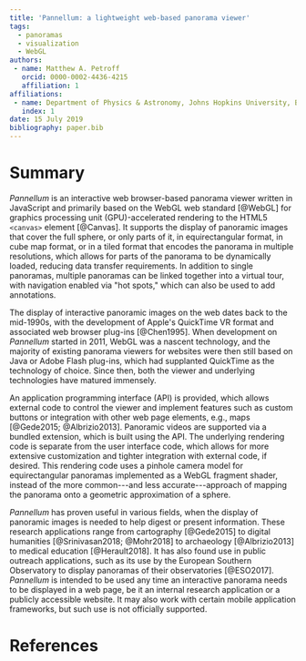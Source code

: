 ```yaml
---
title: 'Pannellum: a lightweight web-based panorama viewer'
tags:
  - panoramas
  - visualization
  - WebGL
authors:
 - name: Matthew A. Petroff
   orcid: 0000-0002-4436-4215
   affiliation: 1
affiliations:
 - name: Department of Physics & Astronomy, Johns Hopkins University, Baltimore, Maryland 21218, USA
   index: 1
date: 15 July 2019
bibliography: paper.bib
---
```


# Summary

_Pannellum_ is an interactive web browser-based panorama viewer written in
JavaScript and primarily based on the WebGL web standard [@WebGL] for graphics
processing unit (GPU)-accelerated rendering to the HTML5 ``<canvas>`` element
[@Canvas]. It supports the display of panoramic images that cover the full
sphere, or only parts of it, in equirectangular format, in cube map format, or
in a tiled format that encodes the panorama in multiple resolutions, which
allows for parts of the panorama to be dynamically loaded, reducing data
transfer requirements. In addition to single panoramas, multiple panoramas can
be linked together into a virtual tour, with navigation enabled via
"hot spots," which can also be used to add annotations.

The display of interactive panoramic images on the web dates back to the
mid-1990s, with the development of Apple's QuickTime VR format and associated
web browser plug-ins [@Chen1995]. When development on _Pannellum_ started in
2011, WebGL was a nascent technology, and the majority of existing panorama
viewers for websites were then still based on Java or Adobe Flash plug-ins,
which had supplanted QuickTime as the technology of choice. Since then, both
the viewer and underlying technologies have matured immensely.

An application programming interface (API) is provided, which allows external
code to control the viewer and implement features such as custom buttons or
integration with other web page elements, e.g., maps [@Gede2015; @Albrizio2013].
Panoramic videos are supported via a bundled extension, which is built using
the API. The underlying rendering code is separate from the user interface
code, which allows for more extensive customization and tighter integration
with external code, if desired. This rendering code uses a pinhole camera model
for equirectangular panoramas implemented as a WebGL fragment shader, instead
of the more common---and less accurate---approach of mapping the panorama onto
a geometric approximation of a sphere.

_Pannellum_ has proven useful in various fields, when the display of panoramic
images is needed to help digest or present information. These research
applications range from cartography [@Gede2015] to digital humanities
[@Srinivasan2018; @Mohr2018] to archaeology [@Albrizio2013] to medical
education [@Herault2018]. It has also found use in public outreach
applications, such as its use by the European Southern Observatory to display
panoramas of their observatories [@ESO2017]. _Pannellum_ is intended to be used
any time an interactive panorama needs to be displayed in a web page, be it an
internal research application or a publicly accessible website. It may also
work with certain mobile application frameworks, but such use is not officially
supported.

# References
